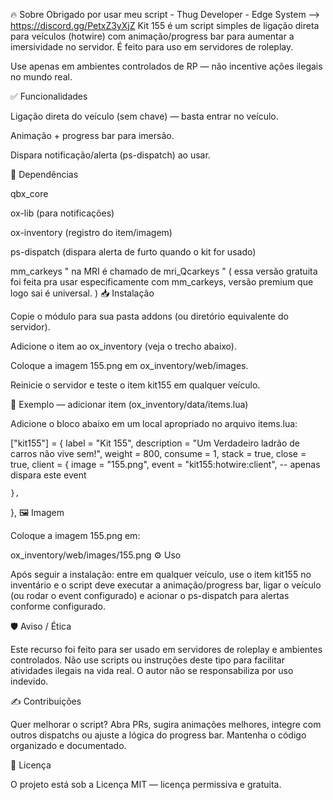 🔥 Sobre
Obrigado por usar meu script - Thug Developer - Edge System --> https://discord.gg/PetxZ3yXjZ
Kit 155 é um script simples de ligação direta para veículos (hotwire) com animação/progress bar para aumentar a imersividade no servidor. É feito para uso em servidores de roleplay.

Use apenas em ambientes controlados de RP — não incentive ações ilegais no mundo real.

✅ Funcionalidades

Ligação direta do veículo (sem chave) — basta entrar no veículo.

Animação + progress bar para imersão.

Dispara notificação/alerta (ps-dispatch) ao usar.

🧩 Dependências

qbx_core

ox-lib (para notificações)

ox-inventory (registro do item/imagem)

ps-dispatch (dispara alerta de furto quando o kit for usado)

mm_carkeys " na MRI é chamado de mri_Qcarkeys "  ( essa versão gratuita foi feita pra usar especificamente com mm_carkeys, versão premium que logo sai é universal. )
📥 Instalação

Copie o módulo para sua pasta addons (ou diretório equivalente do servidor).

Adicione o item ao ox_inventory (veja o trecho abaixo).

Coloque a imagem 155.png em ox_inventory/web/images.

Reinicie o servidor e teste o item kit155 em qualquer veículo.

📄 Exemplo — adicionar item (ox_inventory/data/items.lua)

Adicione o bloco abaixo em um local apropriado no arquivo items.lua:

["kit155"] = {
    label       = "Kit 155",
    description = "Um Verdadeiro ladrão de carros não vive sem!",
    weight      = 800,
    consume     = 1,
    stack       = true,
    close       = true,
    client = {
        image = "155.png",
        event = "kit155:hotwire:client",   -- apenas dispara este event

    },
},
🖼️ Imagem

Coloque a imagem 155.png em:

ox_inventory/web/images/155.png
⚙️ Uso

Após seguir a instalação: entre em qualquer veículo, use o item kit155 no inventário e o script deve executar a animação/progress bar, ligar o veículo (ou rodar o event configurado) e acionar o ps-dispatch para alertas conforme configurado.

🛡️ Aviso / Ética

Este recurso foi feito para ser usado em servidores de roleplay e ambientes controlados. Não use scripts ou instruções deste tipo para facilitar atividades ilegais na vida real. O autor não se responsabiliza por uso indevido.

✍️ Contribuições

Quer melhorar o script? Abra PRs, sugira animações melhores, integre com outros dispatchs ou ajuste a lógica do progress bar. Mantenha o código organizado e documentado.



📜 Licença

O projeto está sob a Licença MIT — licença permissiva e gratuita.
